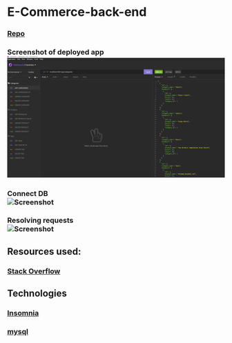 # E-Commerce-back-end

### [Repo](https://github.com/JWCoad/E-Commerce-back-end)

### Screenshot of deployed app ![Screenshot](/assets/images/screenshot.JPG)

### Connect DB </br> ![Screenshot](/assets/images/dblink.gif)

### Resolving requests </br> ![Screenshot](/assets/images/insomnia.gif)

## Resources used:

### [Stack Overflow](https://stackoverflow.com/)

## Technologies

### [Insomnia](https://insomnia.rest/products/insomnia)

### [mysql](https://www.mysql.com/)
